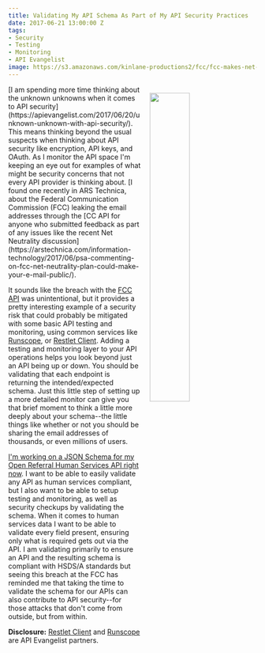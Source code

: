 ```yaml
---
title: Validating My API Schema As Part of My API Security Practices
date: 2017-06-21 13:00:00 Z
tags:
- Security
- Testing
- Monitoring
- API Evangelist
image: https://s3.amazonaws.com/kinlane-productions2/fcc/fcc-makes-net-neutrality-commenters-email-addresses-public-through-api.png
---
```


<p><a href="https://arstechnica.com/information-technology/2017/06/psa-commenting-on-fcc-net-neutrality-plan-could-make-your-e-mail-public/"><img src="https://s3.amazonaws.com/kinlane-productions2/fcc/fcc-makes-net-neutrality-commenters-email-addresses-public-through-api.png" align="right" width="40%" style="padding: 15px;" /></a></p>[I am spending more time thinking about the unknown unknowns when it comes to API security](https://apievangelist.com/2017/06/20/unknown-unknown-with-api-security/). This means thinking beyond the usual suspects when thinking about API security like encryption, API keys, and OAuth. As I monitor the API space I'm keeping an eye out for examples of what might be security concerns that not every API provider is thinking about. [I found one recently in ARS Technica, about the Federal Communication Commission (FCC) leaking the email addresses through the [CC API for anyone who submitted feedback as part of any issues like the recent Net Neutrality discussion](https://arstechnica.com/information-technology/2017/06/psa-commenting-on-fcc-net-neutrality-plan-could-make-your-e-mail-public/).

It sounds like the breach with the [FCC API](https://www.fcc.gov/ecfs/public-api-docs.html) was unintentional, but it provides a pretty interesting example of a security risk that could probably be mitigated with some basic API testing and monitoring, using common services like [Runscope](https://www.runscope.com/), or [Restlet Client](https://restlet.com/). Adding a testing and monitoring layer to your API operations helps you look beyond just an API being up or down. You should be validating that each endpoint is returning the intended/expected schema. Just this little step of setting up a more detailed monitor can give you that brief moment to think a little more deeply about your schema--the little things like whether or not you should be sharing the email addresses of thousands, or even millions of users.

[I'm working on a JSON Schema for my Open Referral Human Services API right now](https://openreferral.github.io/api-specification/definition/). I want to be able to easily validate any API as human services compliant, but I also want to be able to setup testing and monitoring, as well as security checkups by validating the schema. When it comes to human services data I want to be able to validate every field present, ensuring only what is required gets out via the API. I am validating primarily to ensure an API and the resulting schema is compliant with HSDS/A standards but seeing this breach at the FCC has reminded me that taking the time to validate the schema for our APIs can also contribute to API security--for those attacks that don't come from outside, but from within.

**Disclosure:** [Restlet Client](https://restlet.com/) and [Runscope](https://www.runscope.com/) are API Evangelist partners.